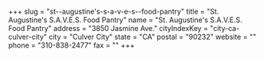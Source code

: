 +++
slug = "st--augustine's-s-a-v-e-s--food-pantry"
title = "St. Augustine's S.A.V.E.S. Food Pantry"
name = "St. Augustine's S.A.V.E.S. Food Pantry"
address = "3850 Jasmine Ave."
cityIndexKey = "city-ca-culver-city"
city = "Culver City"
state = "CA"
postal = "90232"
website = ""
phone = "310-838-2477"
fax = ""
+++
